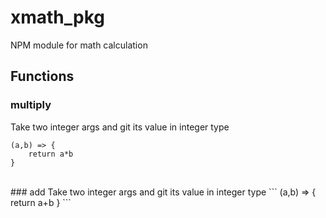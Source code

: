 # xmath_pkg
NPM module for math calculation

## Functions

### multiply
Take two integer args and git its value in integer type
```
(a,b) => {
    return a*b
}
```
<br>
### add
Take two integer args and git its value in integer type
```
(a,b) => {
    return a+b
}
```